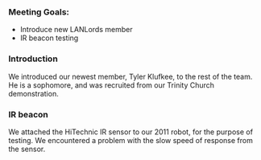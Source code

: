 ### Meeting Goals:
* Introduce new LANLords member
* IR beacon testing

### Introduction
We introduced our newest member, Tyler Klufkee, to the rest of the team. He is a sophomore, and was recruited from our Trinity Church demonstration.

### IR beacon
We attached the HiTechnic IR sensor to our 2011 robot, for the purpose of testing. We encountered a problem with the slow speed of response from the sensor.